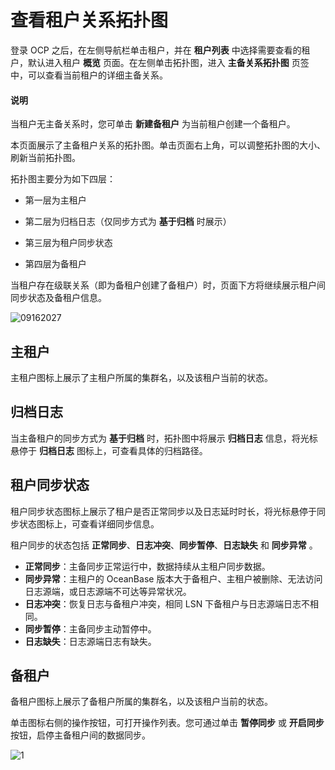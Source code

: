 # 查看租户关系拓扑图

登录 OCP 之后，在左侧导航栏单击租户，并在 **租户列表** 中选择需要查看的租户，默认进入租户 **概览** 页面。在左侧单击拓扑图，进入 **主备关系拓扑图** 页签中，可以查看当前租户的详细主备关系。

<main id="notice" type='explain'>
<h4>说明</h4>
<p>当租户无主备关系时，您可单击 <b>新建备租户</b> 为当前租户创建一个备租户。</p>
</main>

本页面展示了主备租户关系的拓扑图。单击页面右上角，可以调整拓扑图的大小、刷新当前拓扑图。

拓扑图主要分为如下四层：

* 第一层为主租户

* 第二层为归档日志（仅同步方式为 **基于归档** 时展示）

* 第三层为租户同步状态

* 第四层为备租户

当租户存在级联关系（即为备租户创建了备租户）时，页面下方将继续展示租户间同步状态及备租户信息。

![09162027](https://obbusiness-private.oss-cn-shanghai.aliyuncs.com/doc/img/ocp/420/%E4%B8%BB%E5%A4%87%E5%85%B3%E7%B3%BB%E6%8B%93%E6%89%91%E5%9B%BE%E6%96%B0.png)

## 主租户

主租户图标上展示了主租户所属的集群名，以及该租户当前的状态。

## 归档日志

当主备租户的同步方式为 **基于归档** 时，拓扑图中将展示 **归档日志** 信息，将光标悬停于 **归档日志** 图标上，可查看具体的归档路径。

## 租户同步状态

租户同步状态图标上展示了租户是否正常同步以及日志延时时长，将光标悬停于同步状态图标上，可查看详细同步信息。

租户同步的状态包括 **正常同步**、**日志冲突**、**同步暂停**、**日志缺失** 和 **同步异常** 。

* **正常同步**：主备同步正常运行中，数据持续从主租户同步数据。
* **同步异常**：主租户的 OceanBase 版本大于备租户、主租户被删除、无法访问日志源端，或日志源端不可达等异常状况。
* **日志冲突**：恢复日志与备租户冲突，相同 LSN 下备租户与日志源端日志不相同。
* **同步暂停**：主备同步主动暂停中。
* **日志缺失**：日志源端日志有缺失。

## 备租户

备租户图标上展示了备租户所属的集群名，以及该租户当前的状态。

单击图标右侧的操作按钮，可打开操作列表。您可通过单击 **暂停同步** 或 **开启同步** 按钮，启停主备租户间的数据同步。

![1](https://obbusiness-private.oss-cn-shanghai.aliyuncs.com/doc/img/ocp/420/%E5%BC%80%E5%90%AF%E5%90%8C%E6%AD%A5.png)

